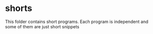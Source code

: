 shorts
======

This folder contains short programs. Each program is independent and some of them are just short snippets
